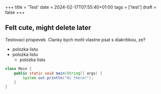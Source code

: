 +++
title = 'Test'
date = 2024-02-17T07:55:40+01:00
tags = ['test']
draft = false
+++

## Felt cute, might delete later

Testovaci prispevek. Clanky bych mohl vlastne psat s diakritikou, ze?

- polozka listu
- polozka listu
    - polozka listu

```java
class Main {
    public static void main(String[] args) {
        System.out.println("Hi there!");
    }
}
```
